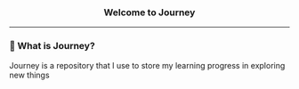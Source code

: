 ### <p align="center"><b>Welcome to Journey</b></p>

------------

### 🤔 What is Journey?

Journey is a repository that I use to store my learning progress in exploring new things
